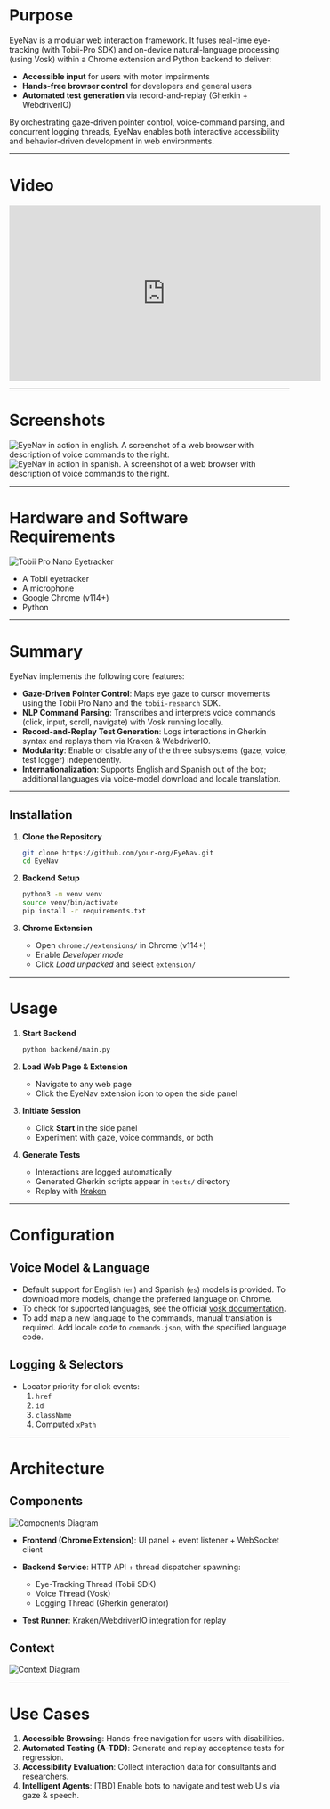 # Purpose

EyeNav is a modular web interaction framework. It fuses real-time eye-tracking (with Tobii-Pro SDK) and on-device natural-language processing (using Vosk) within a Chrome extension and Python backend to deliver:

* **Accessible input** for users with motor impairments
* **Hands-free browser control** for developers and general users
* **Automated test generation** via record-and-replay (Gherkin + WebdriverIO)

By orchestrating gaze-driven pointer control, voice-command parsing, and concurrent logging threads, EyeNav enables both interactive accessibility and behavior-driven development in web environments.

---

# Video

<p align="center">
<iframe width="560" height="315" src="https://youtu.be/caxh22XqrdI" frameborder="0" allow="accelerometer; autoplay; encrypted-media; gyroscope; picture-in-picture" allowfullscreen></iframe>
</p>

---
# Screenshots

![EyeNav in action in english. A screenshot of a web browser with description of voice commands to the right.](assets/imgs/ss-2.png)
![EyeNav in action in spanish. A screenshot of a web browser with description of voice commands to the right.](assets/imgs/ss-1.png)

---
# Hardware and Software Requirements

![Tobii Pro Nano Eyetracker](assets/imgs/tobii-pro-nano.png)
* A Tobii eyetracker
* A microphone
* Google Chrome (v114+)
* Python

---

# Summary

EyeNav implements the following core features:

* **Gaze-Driven Pointer Control**: Maps eye gaze to cursor movements using the Tobii Pro Nano and the `tobii-research` SDK.
* **NLP Command Parsing**: Transcribes and interprets voice commands (click, input, scroll, navigate) with Vosk running locally.
* **Record-and-Replay Test Generation**: Logs interactions in Gherkin syntax and replays them via Kraken & WebdriverIO.
* **Modularity**: Enable or disable any of the three subsystems (gaze, voice, test logger) independently.
* **Internationalization**: Supports English and Spanish out of the box; additional languages via voice-model download and locale translation.

---

## Installation

1. **Clone the Repository**

   ```bash
   git clone https://github.com/your-org/EyeNav.git
   cd EyeNav
   ```
2. **Backend Setup**

   ```bash
   python3 -m venv venv
   source venv/bin/activate
   pip install -r requirements.txt
   ```
3. **Chrome Extension**

   * Open `chrome://extensions/` in Chrome (v114+)
   * Enable *Developer mode*
   * Click *Load unpacked* and select `extension/`

---

# Usage

1. **Start Backend**

   ```bash
   python backend/main.py
   ```
2. **Load Web Page & Extension**

   * Navigate to any web page
   * Click the EyeNav extension icon to open the side panel

3. **Initiate Session**

   * Click **Start** in the side panel
   * Experiment with gaze, voice commands, or both


4. **Generate Tests**

   * Interactions are logged automatically
   * Generated Gherkin scripts appear in `tests/` directory
   * Replay with [Kraken](https://thesoftwaredesignlab.github.io/Kraken/)

---

# Configuration

## Voice Model & Language

* Default support for English (`en`) and Spanish (`es`) models is provided. To download more models, change the preferred language on Chrome. 
* To check for supported languages, see the official [vosk documentation](https://alphacephei.com/vosk/models).
* To add map a new language to the commands, manual translation is required. Add locale code to `commands.json`, with the specified language code.

## Logging & Selectors

* Locator priority for click events:
  1. `href`
  2. `id`
  3. `className`
  4. Computed `xPath`

---

# Architecture

## Components

![Components Diagram](assets/imgs/components-diagram.jpg)

* **Frontend (Chrome Extension)**: UI panel + event listener + WebSocket client
* **Backend Service**: HTTP API + thread dispatcher spawning:

  * Eye-Tracking Thread (Tobii SDK)
  * Voice Thread (Vosk)
  * Logging Thread (Gherkin generator)
* **Test Runner**: Kraken/WebdriverIO integration for replay

## Context

![Context Diagram](assets/imgs/diagram-context.png)

---

# Use Cases

1. **Accessible Browsing**: Hands-free navigation for users with disabilities.
2. **Automated Testing (A-TDD)**: Generate and replay acceptance tests for regression.
3. **Accessibility Evaluation**: Collect interaction data for consultants and researchers.
4. **Intelligent Agents**: [TBD] Enable bots to navigate and test web UIs via gaze & speech.


